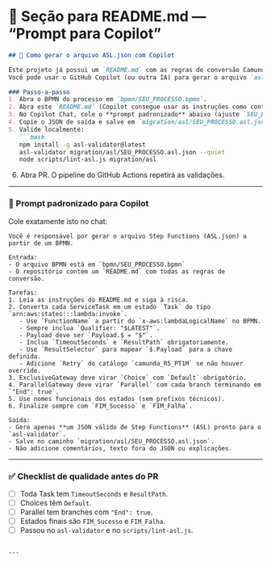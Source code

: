# 📌 Seção para README.md — “Prompt para Copilot”

````markdown
## 🚀 Como gerar o arquivo ASL.json com Copilot

Este projeto já possui um `README.md` com as regras de conversão Camunda → Step Functions.  
Você pode usar o GitHub Copilot (ou outra IA) para gerar o arquivo `asl.json` a partir do BPMN.

### Passo-a-passo
1. Abra o BPMN do processo em `bpmn/SEU_PROCESSO.bpmn`.
2. Abra este `README.md` (Copilot consegue usar as instruções como contexto).
3. No Copilot Chat, cole o **prompt padronizado** abaixo (ajuste `SEU_PROCESSO` para o nome real).
4. Copie o JSON de saída e salve em `migration/asl/SEU_PROCESSO.asl.json`.
5. Valide localmente:
   ```bash
   npm install -g asl-validator@latest
   asl-validator migration/asl/SEU_PROCESSO.asl.json --quiet
   node scripts/lint-asl.js migration/asl
````

6. Abra PR. O pipeline do GitHub Actions repetirá as validações.

---

### 📝 Prompt padronizado para Copilot

Cole exatamente isto no chat:

```
Você é responsável por gerar o arquivo Step Functions (ASL.json) a partir de um BPMN.

Entrada:
- O arquivo BPMN está em `bpmn/SEU_PROCESSO.bpmn`
- O repositório contém um `README.md` com todas as regras de conversão.

Tarefas:
1. Leia as instruções do README.md e siga à risca.
2. Converta cada ServiceTask em um estado `Task` do tipo `arn:aws:states:::lambda:invoke`.
   - Use `FunctionName` a partir do `x-aws:lambdaLogicalName` no BPMN.
   - Sempre inclua `Qualifier: "$LATEST"`.
   - Payload deve ser `Payload.$ = "$"`.
   - Inclua `TimeoutSeconds` e `ResultPath` obrigatoriamente.
   - Use `ResultSelector` para mapear `$.Payload` para a chave definida.
   - Adicione `Retry` do catálogo `camunda_R5_PT1M` se não houver override.
3. ExclusiveGateway deve virar `Choice` com `Default` obrigatório.
4. ParallelGateway deve virar `Parallel` com cada branch terminando em `"End": true`.
5. Use nomes funcionais dos estados (sem prefixos técnicos).
6. Finalize sempre com `FIM_Sucesso` e `FIM_Falha`.

Saída:
- Gere apenas **um JSON válido de Step Functions** (ASL) pronto para o `asl-validator`.
- Salve no caminho `migration/asl/SEU_PROCESSO.asl.json`.
- Não adicione comentários, texto fora do JSON ou explicações.
```

---

### ✅ Checklist de qualidade antes do PR

* [ ] Toda Task tem `TimeoutSeconds` e `ResultPath`.
* [ ] Choices têm `Default`.
* [ ] Parallel tem branches com `"End": true`.
* [ ] Estados finais são `FIM_Sucesso` e `FIM_Falha`.
* [ ] Passou no `asl-validator` e no `scripts/lint-asl.js`.

```

---
